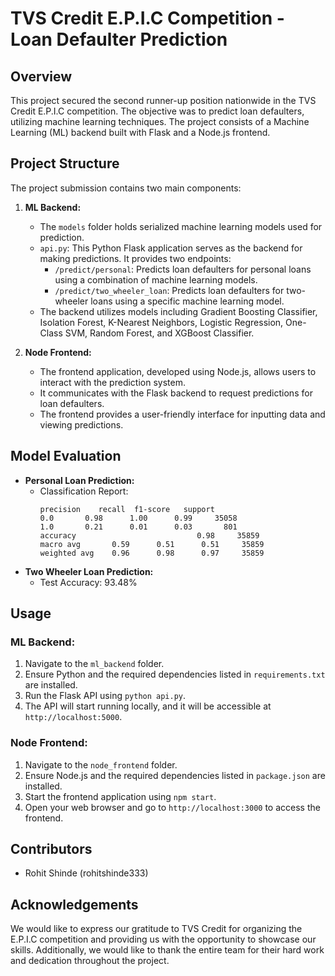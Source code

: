 # TVS Credit E.P.I.C Competition - Loan Defaulter Prediction

## Overview
This project secured the second runner-up position nationwide in the TVS Credit E.P.I.C competition. The objective was to predict loan defaulters, utilizing machine learning techniques. The project consists of a Machine Learning (ML) backend built with Flask and a Node.js frontend.

## Project Structure

The project submission contains two main components:

1. **ML Backend:**
    - The `models` folder holds serialized machine learning models used for prediction.
    - `api.py`: This Python Flask application serves as the backend for making predictions. It provides two endpoints:
        - `/predict/personal`: Predicts loan defaulters for personal loans using a combination of machine learning models.
        - `/predict/two_wheeler_loan`: Predicts loan defaulters for two-wheeler loans using a specific machine learning model.
    - The backend utilizes models including Gradient Boosting Classifier, Isolation Forest, K-Nearest Neighbors, Logistic Regression, One-Class SVM, Random Forest, and XGBoost Classifier.

2. **Node Frontend:**
    - The frontend application, developed using Node.js, allows users to interact with the prediction system.
    - It communicates with the Flask backend to request predictions for loan defaulters.
    - The frontend provides a user-friendly interface for inputting data and viewing predictions.

## Model Evaluation
- **Personal Loan Prediction:**
    - Classification Report:
        ```
        precision    recall  f1-score   support
        0.0       0.98      1.00      0.99     35058
        1.0       0.21      0.01      0.03       801
        accuracy                           0.98     35859
        macro avg       0.59      0.51      0.51     35859
        weighted avg    0.96      0.98      0.97     35859
        ```
- **Two Wheeler Loan Prediction:**
    - Test Accuracy: 93.48%

## Usage

### ML Backend:
1. Navigate to the `ml_backend` folder.
2. Ensure Python and the required dependencies listed in `requirements.txt` are installed.
3. Run the Flask API using `python api.py`.
4. The API will start running locally, and it will be accessible at `http://localhost:5000`.

### Node Frontend:
1. Navigate to the `node_frontend` folder.
2. Ensure Node.js and the required dependencies listed in `package.json` are installed.
3. Start the frontend application using `npm start`.
4. Open your web browser and go to `http://localhost:3000` to access the frontend.

## Contributors
- Rohit Shinde (rohitshinde333)

## Acknowledgements
We would like to express our gratitude to TVS Credit for organizing the E.P.I.C competition and providing us with the opportunity to showcase our skills. Additionally, we would like to thank the entire team for their hard work and dedication throughout the project.
